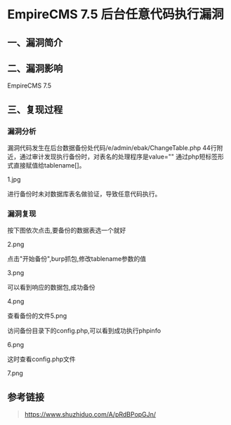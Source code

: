 EmpireCMS 7.5 后台任意代码执行漏洞
==================================

一、漏洞简介
------------

二、漏洞影响
------------

EmpireCMS 7.5

三、复现过程
------------

### 漏洞分析

漏洞代码发生在后台数据备份处代码/e/admin/ebak/ChangeTable.php
44行附近，通过审计发现执行备份时，对表名的处理程序是value=""
通过php短标签形式直接赋值给tablename\[\]。

1.jpg

进行备份时未对数据库表名做验证，导致任意代码执行。

### 漏洞复现

按下图依次点击,要备份的数据表选一个就好

2.png

点击"开始备份",burp抓包,修改tablename参数的值

3.png

可以看到响应的数据包,成功备份

4.png

查看备份的文件5.png

访问备份目录下的config.php,可以看到成功执行phpinfo

6.png

这时查看config.php文件

7.png

参考链接
--------

> https://www.shuzhiduo.com/A/pRdBPopGJn/
